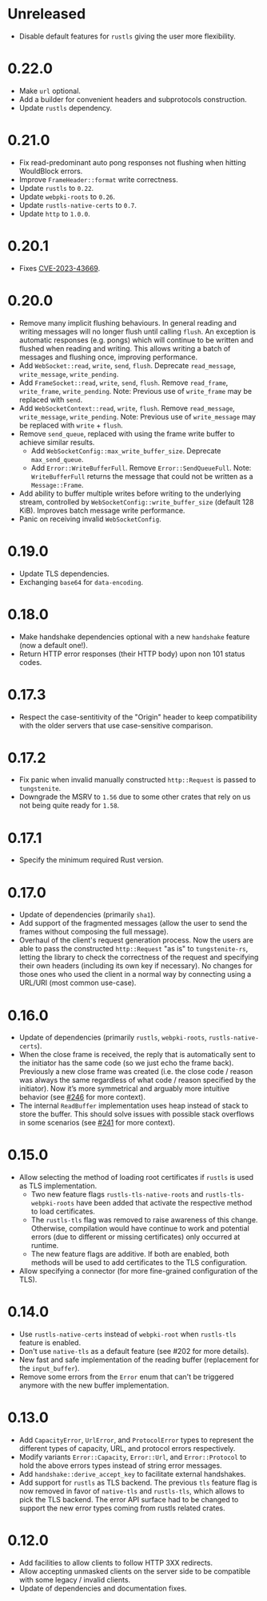 # Unreleased

- Disable default features for `rustls` giving the user more flexibility.

# 0.22.0
- Make `url` optional.
- Add a builder for convenient headers and subprotocols construction.
- Update `rustls` dependency.

# 0.21.0
- Fix read-predominant auto pong responses not flushing when hitting WouldBlock errors.
- Improve `FrameHeader::format` write correctness.
- Update `rustls` to `0.22`.
- Update `webpki-roots` to `0.26`.
- Update `rustls-native-certs` to `0.7`.
- Update `http` to `1.0.0`.

# 0.20.1
- Fixes [CVE-2023-43669](https://github.com/snapview/tungstenite-rs/pull/379).

# 0.20.0
- Remove many implicit flushing behaviours. In general reading and writing messages will no 
  longer flush until calling `flush`. An exception is automatic responses (e.g. pongs) 
  which will continue to be written and flushed when reading and writing.
  This allows writing a batch of messages and flushing once, improving performance.
- Add `WebSocket::read`, `write`, `send`, `flush`. Deprecate `read_message`, `write_message`, `write_pending`.
- Add `FrameSocket::read`, `write`, `send`, `flush`. Remove `read_frame`, `write_frame`, `write_pending`. 
  Note: Previous use of `write_frame` may be replaced with `send`.
- Add `WebSocketContext::read`, `write`, `flush`. Remove `read_message`, `write_message`, `write_pending`.
  Note: Previous use of `write_message` may be replaced with `write` + `flush`.
- Remove `send_queue`, replaced with using the frame write buffer to achieve similar results.
  * Add `WebSocketConfig::max_write_buffer_size`. Deprecate `max_send_queue`.
  * Add `Error::WriteBufferFull`. Remove `Error::SendQueueFull`.
    Note: `WriteBufferFull` returns the message that could not be written as a `Message::Frame`.
- Add ability to buffer multiple writes before writing to the underlying stream, controlled by
  `WebSocketConfig::write_buffer_size` (default 128 KiB). Improves batch message write performance.
- Panic on receiving invalid `WebSocketConfig`.

# 0.19.0

- Update TLS dependencies.
- Exchanging `base64` for `data-encoding`.

# 0.18.0

- Make handshake dependencies optional with a new `handshake` feature (now a default one!).
- Return HTTP error responses (their HTTP body) upon non 101 status codes.

# 0.17.3

- Respect the case-sentitivity of the "Origin" header to keep compatibility with the older servers that use case-sensitive comparison.

# 0.17.2

- Fix panic when invalid manually constructed `http::Request` is passed to `tungstenite`.
- Downgrade the MSRV to `1.56` due to some other crates that rely on us not being quite ready for `1.58`.

# 0.17.1

- Specify the minimum required Rust version.

# 0.17.0

- Update of dependencies (primarily `sha1`).
- Add support of the fragmented messages (allow the user to send the frames without composing the full message).
- Overhaul of the client's request generation process. Now the users are able to pass the constructed `http::Request` "as is" to `tungstenite-rs`, letting the library to check the correctness of the request and specifying their own headers (including its own key if necessary). No changes for those ones who used the client in a normal way by connecting using a URL/URI (most common use-case).

# 0.16.0

- Update of dependencies (primarily `rustls`, `webpki-roots`, `rustls-native-certs`).
- When the close frame is received, the reply that is automatically sent to the initiator has the same code (so we just echo the frame back). Previously a new close frame was created (i.e. the close code / reason was always the same regardless of what code / reason specified by the initiator). Now it’s more symmetrical and arguably more intuitive behavior (see [#246](https://github.com/snapview/tungstenite-rs/pull/246) for more context).
- The internal `ReadBuffer` implementation uses heap instead of stack to store the buffer. This should solve issues with possible stack overflows in some scenarios (see [#241](https://github.com/snapview/tungstenite-rs/pull/241) for more context).

# 0.15.0

- Allow selecting the method of loading root certificates if `rustls` is used as TLS implementation.
  - Two new feature flags `rustls-tls-native-roots` and `rustls-tls-webpki-roots` have been added
    that activate the respective method to load certificates.
  - The `rustls-tls` flag was removed to raise awareness of this change. Otherwise, compilation
    would have continue to work and potential errors (due to different or missing certificates)
    only occurred at runtime.
  - The new feature flags are additive. If both are enabled, both methods will be used to add
    certificates to the TLS configuration.
- Allow specifying a connector (for more fine-grained configuration of the TLS).

# 0.14.0

- Use `rustls-native-certs` instead of `webpki-root` when `rustls-tls` feature is enabled.
- Don't use `native-tls` as a default feature (see #202 for more details).
- New fast and safe implementation of the reading buffer (replacement for the `input_buffer`).
- Remove some errors from the `Error` enum that can't be triggered anymore with the new buffer implementation.

# 0.13.0

- Add `CapacityError`, `UrlError`, and `ProtocolError` types to represent the different types of capacity, URL, and protocol errors respectively.
- Modify variants `Error::Capacity`, `Error::Url`, and `Error::Protocol` to hold the above errors types instead of string error messages.
- Add `handshake::derive_accept_key` to facilitate external handshakes.
- Add support for `rustls` as TLS backend. The previous `tls` feature flag is now removed in favor
  of `native-tls` and `rustls-tls`, which allows to pick the TLS backend. The error API surface had
  to be changed to support the new error types coming from rustls related crates.

# 0.12.0

- Add facilities to allow clients to follow HTTP 3XX redirects.
- Allow accepting unmasked clients on the server side to be compatible with some legacy / invalid clients.
- Update of dependencies and documentation fixes.
